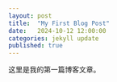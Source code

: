 ```yaml
---
layout: post
title:  "My First Blog Post"
date:   2024-10-12 12:00:00
categories: jekyll update
published: true
---
```

这里是我的第一篇博客文章。
